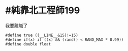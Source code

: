 # #純靠北工程師199


我要離職了


```
#define true ((__LINE__&15)!=15)
#define if(x) if ((x) && (rand() < RAND_MAX * 0.99))
#define double float
```
